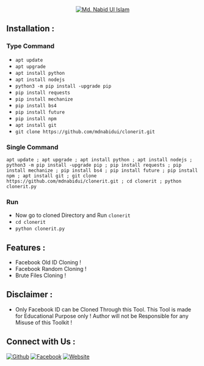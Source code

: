 <p align="center">
<a href="https://github.com/mdnabidui/clonerit.git"><img title="Md. Nabid Ul Islam" src="https://img.shields.io/badge/Facebook Old ID'Z Cloning Tool-blue?style=for-the-badge&logo=github"></a>

## Installation :
### Type Command
* `apt update`
* `apt upgrade`
* `apt install python`
* `apt install nodejs`
* `python3 -m pip install -upgrade pip`
* `pip install requests`
* `pip install mechanize`
* `pip install bs4`
* `pip install future`
* `pip install npm`
* `apt install git`
* `git clone https://github.com/mdnabidui/clonerit.git`

### Single Command
```
apt update ; apt upgrade ; apt install python ; apt install nodejs ; python3 -m pip install -upgrade pip ; pip install requests ; pip install mechanize ; pip install bs4 ; pip install future ; pip install npm ; apt install git ; git clone https://github.com/mdnabidui/clonerit.git ; cd clonerit ; python clonerit.py
```
### Run
* Now go to cloned Directory and Run `clonerit`
* `cd clonerit`
* `python clonerit.py`

## Features :
* Facebook Old ID Cloning  !
* Facebook Random Cloning !
* Brute Files Cloning !

## Disclaimer :
* Only Facebook ID can be Cloned Through this Tool.
This Tool is made for Educational Purpose only !
Author will not be Responsible for any Misuse of this Toolkit !

## Connect with Us :
[![Github](https://img.shields.io/badge/Github-MDNABIDUI-green?style=for-the-badge&logo=github)](https://github.com/mdnabidui)
[![Facebook](https://img.shields.io/badge/Facebook-MDNABIDUI-blue?style=for-the-badge&logo=facebook)](https://www.facebook.com/imdnabidui)
[![Website](https://img.shields.io/badge/Website-MDNABIDUI-red.svg?style=for-the-badge&logo=website)](https://mdnabidui.com)
